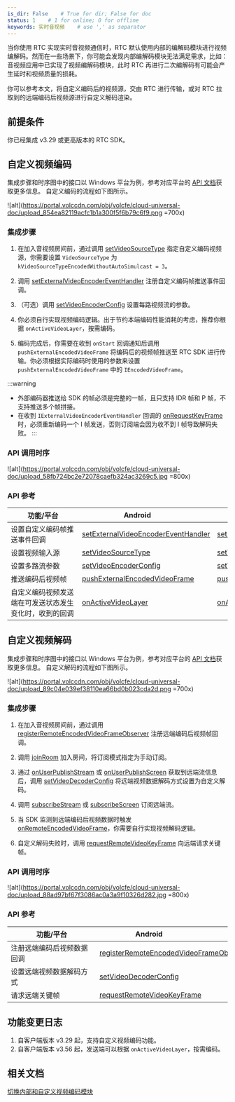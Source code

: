 ```yaml
---
is_dir: False    # True for dir; False for doc
status: 1    # 1 for online; 0 for offline
keywords: 实时音视频    # use ',' as separator
---
```


当你使用 RTC 实现实时音视频通信时，RTC 默认使用内部的编解码模块进行视频编解码。然而在一些场景下，你可能会发现内部编解码模块无法满足需求，比如：音视频应用中已实现了视频编解码模块，此时 RTC 再进行二次编解码有可能会产生延时和视频质量的损耗。

你可以参考本文，将自定义编码后的视频源，交由 RTC 进行传输，或对 RTC 拉取到的远端编码后视频源进行自定义解码渲染。


## 前提条件

你已经集成 v3.29 或更高版本的 RTC SDK。

## 自定义视频编码

集成步骤和时序图中的接口以 Windows 平台为例，参考对应平台的 [API 文档](#api-%E5%8F%82%E8%80%83)获取更多信息。
自定义编码的流程如下图所示。

![alt](https://portal.volccdn.com/obj/volcfe/cloud-universal-doc/upload_854ea82119acfc1b1a300f5f6b79c6f9.png =700x)

### 集成步骤

1.  在加入音视频房间前，通过调用 [setVideoSourceType](https://www.volcengine.com/docs/6348/Windows-api#IRTCVideo-setvideosourcetype) 指定自定义编码视频源，你需要设置 `VideoSourceType` 为 `kVideoSourceTypeEncodedWithoutAutoSimulcast = 3`。

2. 调用 [setExternalVideoEncoderEventHandler](https://www.volcengine.com/docs/6348/Windows-api#IRTCVideo-setexternalvideoencodereventhandler) 注册自定义编码帧推送事件回调。

3. （可选）调用 [setVideoEncoderConfig](https://www.volcengine.com/docs/6348/Windows-api#IRTCVideo-setvideoencoderconfig) 设置每路视频流的参数。
4.  你必须自行实现视频编码逻辑。出于节约本端编码性能消耗的考虑，推荐你根据 `onActiveVideoLayer`，按需编码。
5.  编码完成后，你需要在收到 `onStart` 回调通知后调用 `pushExternalEncodedVideoFrame` 将编码后的视频帧推送至 RTC SDK 进行传输。你必须根据实际编码时使用的参数来设置 `pushExternalEncodedVideoFrame` 中的 `IEncodedVideoFrame`。


:::warning
- 外部编码器推送给 SDK 的帧必须是完整的一帧，且只支持 IDR 帧和 P 帧，不支持推送多个帧拼接。
- 在收到 `IExternalVideoEncoderEventHandler` 回调的 [onRequestKeyFrame](https://www.volcengine.com/docs/6348/Windows-callback#IExternalVideoEncoderEventHandler-onrequestkeyframe) 时，必须重新编码一个 I 帧发送，否则订阅端会因为收不到 I 帧导致解码失败。
:::

### API 调用时序

![alt](https://portal.volccdn.com/obj/volcfe/cloud-universal-doc/upload_58fb724bc2e72078caefb324ac3269c5.jpg =800x)

### API 参考

|  <div style="width: 110pt">功能/平台</div> |   <div style="width: 190pt">Android</div> | <div style="width: 190pt">iOS</div> | <div style="width: 190pt">Windows</div> | <div style="width: 190pt">macOS</div> |
| --- | --- | --- | --- | --- |
| 设置自定义编码帧推送事件回调 | [setExternalVideoEncoderEventHandler](Android-api#RTCVideo-setexternalvideoencodereventhandler) | [setExternalVideoEncoderEventHandler:](iOS-api#ByteRTCVideo-setexternalvideoencodereventhandler) | [setExternalVideoEncoderEventHandler](Windows-api#IRTCVideo-setexternalvideoencodereventhandler) |[setExternalVideoEncoderEventHandler:](macOS-api#ByteRTCVideo-setexternalvideoencodereventhandler) |
| 设置视频输入源 |[setVideoSourceType](Android-api#RTCVideo-setvideosourcetype)|[setVideoSourceType:WithStreamIndex:](iOS-api#ByteRTCVideo-setvideosourcetype-withstreamindex) |[setVideoSourceType:WithStreamIndex:](macOS-api#ByteRTCVideo-setvideosourcetype-withstreamindex)|[setVideoSourceType](Windows-api#setvideosourcetype)|
| 设置多路流参数 | [setVideoEncoderConfig](Android-api#setvideoencoderconfig-2) | [setVideoEncoderConfig:config:](iOS-api#ByteRTCVideo-setvideoencoderconfig) | [setVideoEncoderConfig](Windows-api#IRTCVideo-setvideoencoderconfig-2) |[setVideoEncoderConfig:config:](macOS-api#ByteRTCVideo-setvideoencoderconfig) |
| 推送编码后视频帧 | [pushExternalEncodedVideoFrame](Android-api#RTCVideo-pushexternalencodedvideoframe) | [pushExternalEncodedVideoFrame:withVideoIndex:withEncodedVideoFrame:](iOS-api#ByteRTCVideo-pushexternalencodedvideoframe-withvideoindex-withencodedvideoframe) | [pushExternalEncodedVideoFrame](Windows-api#IRTCVideo-pushexternalencodedvideoframe) | [pushExternalEncodedVideoFrame:withVideoIndex:withEncodedVideoFrame:](macOS-api#ByteRTCVideo-pushexternalencodedvideoframe-withvideoindex-withencodedvideoframe) |
| 自定义编码视频发送端在可发送状态发生变化时，收到的回调 | [onActiveVideoLayer](Android-callback#IExternalVideoEncoderEventHandler-onactivevideolayer) | [onActiveVideoLayer:withVideoIndex:withActive:](iOS-callback#ByteRTCExternalVideoEncoderEventHandler-onactivevideolayer-withvideoindex-withactive) | [onActiveVideoLayer](Windows-callback#IExternalVideoEncoderEventHandler-onactivevideolayer) |[onActiveVideoLayer:withVideoIndex:withActive:](macOS-callback#ByteRTCExternalVideoEncoderEventHandler-onactivevideolayer-withvideoindex-withactive) |


## 自定义视频解码


集成步骤和时序图中的接口以 Windows 平台为例，参考对应平台的 [API 文档](#api-%E5%8F%82%E8%80%83-2)获取更多信息。
自定义解码的流程如下图所示。

![alt](https://portal.volccdn.com/obj/volcfe/cloud-universal-doc/upload_89c04e039ef38110ea66bd0b023cda2d.png =700x)

### 集成步骤

1. 在加入音视频房间前，通过调用 [registerRemoteEncodedVideoFrameObserver](https://www.volcengine.com/docs/6348/Windows-api#IRTCVideo-registerremoteencodedvideoframeobserver) 注册远端编码后视频帧回调。

2. 调用 [joinRoom](https://www.volcengine.com/docs/6348/Windows-api#IRTCRoom-joinroom) 加入房间，将订阅模式指定为手动订阅。
    
3. 通过 [onUserPublishStream](https://www.volcengine.com/docs/6348/Windows-callback#IRTCRoomEventHandler-onuserpublishstream) 或 [onUserPublishScreen](https://www.volcengine.com/docs/6348/Windows-callback#IRTCRoomEventHandler-onuserpublishscreen) 获取到远端流信息后，调用 [setVideoDecoderConfig](https://www.volcengine.com/docs/6348/Windows-api#IRTCVideo-setvideodecoderconfig) 将远端视频数据解码方式设置为自定义解码。

4. 调用 [subscribeStream](https://www.volcengine.com/docs/6348/Windows-api#subscribestream) 或 [subscribeScreen](https://www.volcengine.com/docs/6348/Windows-api#subscribescreen) 订阅远端流。

5. 当 SDK 监测到远端编码后视频数据时触发 [onRemoteEncodedVideoFrame](https://www.volcengine.com/docs/6348/Windows-callback#IRemoteEncodedVideoFrameObserver-onremoteencodedvideoframe)，你需要自行实现视频解码逻辑。
    
6. 自定义解码失败时，调用 [requestRemoteVideoKeyFrame](https://www.volcengine.com/docs/6348/Windows-api#IRTCVideo-requestremotevideokeyframe) 向远端请求关键帧。
    

### API 调用时序

![alt](https://portal.volccdn.com/obj/volcfe/cloud-universal-doc/upload_88ad97bf67f3086ac0a3a9f10326d282.jpg =800x)


### API 参考

|  <div style="width: 140pt">功能/平台</div> |   <div style="width: 170pt">Android</div> | <div style="width: 170pt">iOS</div> | <div style="width: 170pt">Windows</div> | <div style="width: 170pt">macOS</div> |
| --- | --- | --- | --- | --- |
| 注册远端编码后视频数据回调 | [registerRemoteEncodedVideoFrameObserver](Android-api#RTCVideo-registerremoteencodedvideoframeobserver) | [registerRemoteEncodedVideoFrameObserver:](iOS-api#ByteRTCVideo-registerremoteencodedvideoframeobserver) | [registerRemoteEncodedVideoFrameObserver](Windows-api#IRTCVideo-registerremoteencodedvideoframeobserver) | [registerRemoteEncodedVideoFrameObserver:](macOS-api#ByteRTCVideo-registerremoteencodedvideoframeobserver) |
| 设置远端视频数据解码方式 | [setVideoDecoderConfig](Android-api#RTCVideo-setvideodecoderconfig) | [setVideoDecoderConfig:withVideoDecoderConfig:](iOS-api#ByteRTCVideo-setvideodecoderconfig-withvideodecoderconfig) | [setVideoDecoderConfig](Windows-api#IRTCVideo-setvideodecoderconfig) | [setVideoDecoderConfig:withVideoDecoderConfig:](macOS-api#ByteRTCVideo-setvideodecoderconfig-withvideodecoderconfig) |
| 请求远端关键帧 | [requestRemoteVideoKeyFrame](Android-api#RTCVideo-requestremotevideokeyframe) | [requestRemoteVideoKeyFrame:](iOS-api#ByteRTCVideo-requestremotevideokeyframe) | [requestRemoteVideoKeyFrame](Windows-api#IRTCVideo-requestremotevideokeyframe) | [requestRemoteVideoKeyFrame:](macOS-api#ByteRTCVideo-requestremotevideokeyframe) |

## 功能变更日志

1. 自客户端版本 v3.29 起，支持自定义视频编码功能。
2. 自客户端版本 v3.56 起，发送端可以根据 `onActiveVideoLayer`，按需编码。

## 相关文档
[切换内部和自定义视频编码模块](100448)